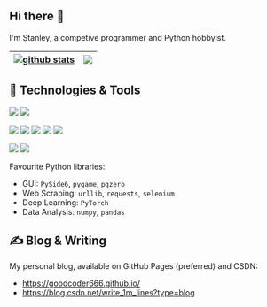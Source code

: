## Hi there 👋

<!--
**GoodCoder666/GoodCoder666** is a ✨ _special_ ✨ repository because its `README.md` (this file) appears on your GitHub profile.

Here are some ideas to get you started:

- 🔭 I’m currently working on ...
- 🌱 I’m currently learning ...
- 👯 I’m looking to collaborate on ...
- 🤔 I’m looking for help with ...
- 💬 Ask me about ...
- 📫 How to reach me: ...
- 😄 Pronouns: ...
- ⚡ Fun fact: ...
-->

I'm Stanley, a competive programmer and Python hobbyist.

| <a href="https://github.com/GoodCoder666"><img align="center" src="https://github-readme-stats.vercel.app/api?username=GoodCoder666&show_icons=true&include_all_commits=true&theme=buefy&hide_border=true" alt="github stats" /></a> | <a href="https://github.com/GoodCoder666"><img align="center" src="https://github-readme-stats.vercel.app/api/top-langs/?username=GoodCoder666&layout=compact&langs_count=6&exclude_repo=GoodCoder666.github.io&theme=buefy&hide_border=true" /></a> |
| ------------- | ------------- |

## 🔧 Technologies & Tools

![](https://img.shields.io/badge/OS-Windows-blue?style=flat&logo=windows&logoColor=white)
![](https://img.shields.io/badge/Editor-VS_Code-blue?style=flat&logo=visual-studio-code&logoColor=white)

![](https://img.shields.io/badge/Code-Python-2bbc8a?style=flat&logo=python&logoColor=white)
![](https://img.shields.io/badge/Code-C/C++-2bbc8a?style=flat&logo=cplusplus&logoColor=white)
![](https://img.shields.io/badge/Code-Java-2bbc8a?style=flat&logo=coffeescript&logoColor=white)
![](https://img.shields.io/badge/Code-JavaScript-2bbc8a?style=flat&logo=javascript&logoColor=white)
![](https://img.shields.io/badge/Code-TypeScript-2bbc8a?style=flat&logo=typescript&logoColor=white)

![](https://img.shields.io/badge/Tools-Electron-red?style=flat&logo=electron&logoColor=white)
![](https://img.shields.io/badge/Tools-Qt-red?style=flat&logo=qt&logoColor=white)

Favourite Python libraries:
- GUI: `PySide6`, `pygame`, `pgzero`
- Web Scraping: `urllib`, `requests`, `selenium`
- Deep Learning: `PyTorch`
- Data Analysis: `numpy`, `pandas`

## &#x270d; Blog & Writing

My personal blog, available on GitHub Pages (preferred) and CSDN:
- https://goodcoder666.github.io/
- https://blog.csdn.net/write_1m_lines?type=blog
